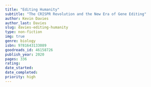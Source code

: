 ```yaml
---
title: "Editing Humanity"
subtitle: "The CRISPR Revolution and the New Era of Gene Editing"
author: Kevin Davies
author_last: Davies
slug: davies-editing-humanity
type: non-fiction
img: true
genre: biology
isbn: 9781643133089
goodreads_id: 46158726
publish_year: 2020
pages: 336
rating: 
date_started:
date_completed:
priority: high
---
```

